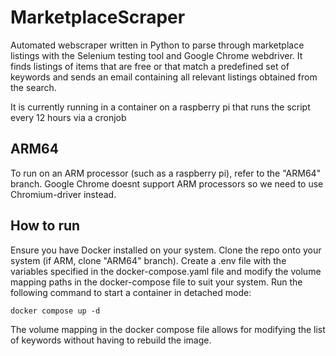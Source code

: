 # MarketplaceScraper

Automated webscraper written in Python to parse through marketplace listings with the Selenium testing tool and Google Chrome webdriver. It finds listings of items that are free or that match a predefined set of keywords and sends an email containing all relevant listings obtained from the search.

It is currently running in a container on a raspberry pi that runs the script every 12 hours via a cronjob

## ARM64
To run on an ARM processor (such as a raspberry pi), refer to the "ARM64" branch. Google Chrome doesnt support ARM processors so we need to use Chromium-driver instead.


## How to run
Ensure you have Docker installed on your system. Clone the repo onto your system (if ARM, clone "ARM64" branch). Create a .env file with the variables specified in the docker-compose.yaml file and modify the volume mapping paths in the docker-compose file to suit your system. Run the following command to start a container in detached mode:

```
docker compose up -d
```

The volume mapping in the docker compose file allows for modifying the list of keywords without having to rebuild the image.
